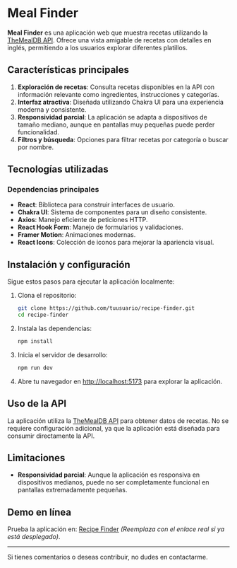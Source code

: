 # Meal Finder

**Meal Finder** es una aplicación web que muestra recetas utilizando la [TheMealDB API](https://www.themealdb.com/). Ofrece una vista amigable de recetas con detalles en inglés, permitiendo a los usuarios explorar diferentes platillos.

## Características principales

1. **Exploración de recetas**: Consulta recetas disponibles en la API con información relevante como ingredientes, instrucciones y categorías.
2. **Interfaz atractiva**: Diseñada utilizando Chakra UI para una experiencia moderna y consistente.
3. **Responsividad parcial**: La aplicación se adapta a dispositivos de tamaño mediano, aunque en pantallas muy pequeñas puede perder funcionalidad.
4. **Filtros y búsqueda**: Opciones para filtrar recetas por categoría o buscar por nombre.

## Tecnologías utilizadas

### Dependencias principales

- **React**: Biblioteca para construir interfaces de usuario.
- **Chakra UI**: Sistema de componentes para un diseño consistente.
- **Axios**: Manejo eficiente de peticiones HTTP.
- **React Hook Form**: Manejo de formularios y validaciones.
- **Framer Motion**: Animaciones modernas.
- **React Icons**: Colección de iconos para mejorar la apariencia visual.

## Instalación y configuración

Sigue estos pasos para ejecutar la aplicación localmente:

1. Clona el repositorio:
   ```bash
   git clone https://github.com/tuusuario/recipe-finder.git
   cd recipe-finder
   ```

2. Instala las dependencias:
   ```bash
   npm install
   ```

3. Inicia el servidor de desarrollo:
   ```bash
   npm run dev
   ```

4. Abre tu navegador en [http://localhost:5173](http://localhost:5173) para explorar la aplicación.

## Uso de la API

La aplicación utiliza la [TheMealDB API](https://www.themealdb.com/) para obtener datos de recetas. No se requiere configuración adicional, ya que la aplicación está diseñada para consumir directamente la API.

## Limitaciones

- **Responsividad parcial**: Aunque la aplicación es responsiva en dispositivos medianos, puede no ser completamente funcional en pantallas extremadamente pequeñas.

## Demo en línea

Prueba la aplicación en: [Recipe Finder](https://mealfinderview.netlify.app/) *(Reemplaza con el enlace real si ya está desplegado)*.

---

Si tienes comentarios o deseas contribuir, no dudes en contactarme.

